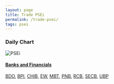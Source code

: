 ```yaml
---
layout: page
title: Trade PSEi
permalink: /trade-psei/
tags: psei
---
```


### Daily Chart

![PSEi](http://www.marketwatch.com/kaavio.Webhost/charts/big.chart?nosettings=1&symb=PSEI&uf=7168&type=4&size=3&sid=124190&style=1013&freq=1&time=8&ma=6&maval=20,50,200&lf=4&lf2=0&lf3=0&height=510&width=720&mocktick=1)  

#### [Banks and Financials](http://zettainino.com/trade-banks-and-financials/)
[BDO](http://zettainino.com/trade-bdo/), [BPI](http://zettainino.com/trade-bpi/), [CHIB](http://zettainino.com/trade-chib/), [EW](http://zettainino.com/trade-ew/), [MBT](http://zettainino.com/trade-mbt/), [PNB](http://zettainino.com/trade-pnb/), [RCB](http://zettainino.com/trade-rcb/), [SECB](http://zettainino.com/trade-secb/), [UBP](http://zettainino.com/trade-ubp/)
